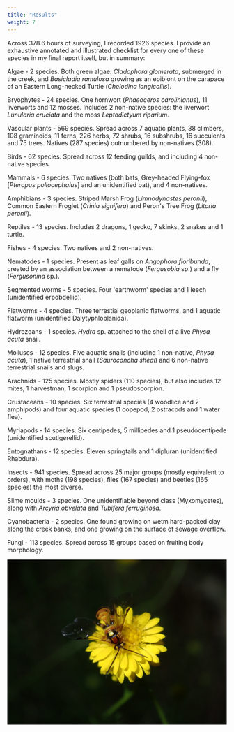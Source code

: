 ```yaml
---
title: "Results"
weight: 7
---
```


Across 378.6 hours of surveying, I recorded 1926 species. I provide an exhaustive annotated and illustrated checklist for every one of these species in my final report itself, but in summary:

Algae - 2 species. Both green algae: *Cladophora glomerata*, submerged in the creek, and *Basicladia ramulosa* growing as an epibiont on the carapace of an Eastern Long-necked Turtle (*Chelodina longicollis*).

Bryophytes - 24 species. One hornwort (*Phaeoceros carolinianus*), 11 liverworts and 12 mosses. Includes 2 non-native species: the liverwort *Lunularia cruciata* and the moss *Leptodictyum riparium*.

Vascular plants - 569 species. Spread across 7 aquatic plants, 38 climbers, 108 graminoids, 11 ferns, 226 herbs, 72 shrubs, 16 subshrubs, 16 succulents and 75 trees. Natives (287 species) outnumbered by non-natives (308).

Birds - 62 species. Spread across 12 feeding guilds, and including 4 non-native species. 

Mammals - 6 species. Two natives (both bats, Grey-headed Flying-fox [*Pteropus poliocephalus*] and an unidentified bat), and 4 non-natives.

Amphibians - 3 species. Striped Marsh Frog (*Limnodynastes peronii*), Common Eastern Froglet (*Crinia signifera*) and Peron's Tree Frog (*Litoria peronii*).   

Reptiles - 13 species. Includes 2 dragons, 1 gecko, 7 skinks, 2 snakes and 1 turtle. 

Fishes - 4 species. Two natives and 2 non-natives. 

Nematodes - 1 species. Present as leaf galls on *Angophora floribunda*, created by an association between a nematode (*Fergusobia* sp.) and a fly (*Fergusonina* sp.).

Segmented worms - 5 species. Four 'earthworm' species and 1 leech (unidentified erpobdellid). 

Flatworms - 4 species. Three terrestial geoplanid flatworms, and 1 aquatic flatworm  (unidentified Dalytyphloplanida). 

Hydrozoans - 1 species. *Hydra* sp. attached to the shell of a live *Physa acuta* snail. 

Molluscs - 12 species. Five aquatic snails (including 1 non-native, *Physa acuta*), 1 native terrestrial snail (*Sauroconcha sheai*) and 6 non-native terrestrial snails and slugs.

Arachnids - 125 species. Mostly spiders (110 species), but also includes 12 mites, 1 harvestman, 1 scorpion and 1 pseudoscorpion.

Crustaceans - 10 species. Six terrestrial species (4 woodlice and 2 amphipods) and four aquatic species (1 copepod, 2 ostracods and 1 water flea). 

Myriapods - 14 species. Six centipedes, 5 millipedes and 1 pseudocentipede (unidentified scutigerellid).

Entognathans - 12 species. Eleven springtails and 1 dipluran (unidentified Rhabdura).

Insects - 941 species. Spread across 25 major groups (mostly equivalent to orders), with moths (198 species), flies (167 species) and beetles (165 species) the most diverse.

Slime moulds - 3 species. One unidentifiable beyond class (Myxomycetes), along with *Arcyria obvelata* and *Tubifera ferruginosa*. 

Cyanobacteria - 2 species. One found growing on wetm hard-packed clay along the creek banks, and one growing on the surface of sewage overflow.

Fungi - 113 species. Spread across 15 groups based on fruiting body morphology.

![](wasp.JPG)